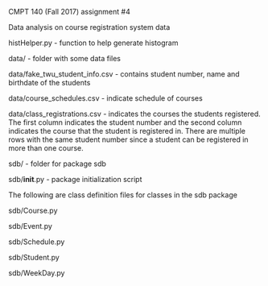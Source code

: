 CMPT 140 (Fall 2017) assignment #4

Data analysis on course registration system data

histHelper.py - function to help generate histogram

data/ - folder with some data files

data/fake_twu_student_info.csv - contains student number, name and birthdate of the students

data/course_schedules.csv - indicate schedule of courses

data/class_registrations.csv - indicates the courses the students registered. The first column indicates the student number and the second column indicates the course that the student is registered in.  There are multiple rows with the same student number since a student can be registered in more than one course.

sdb/ - folder for package sdb

sdb/__init__.py - package initialization script

The following are class definition files for classes in the sdb package

sdb/Course.py

sdb/Event.py

sdb/Schedule.py

sdb/Student.py

sdb/WeekDay.py
